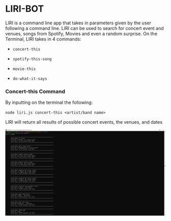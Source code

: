 # LIRI-BOT

LIRI is a command line app that takes in parameters given by the user following a command line. LIRI can be used to search for concert event and venues, songs from Spotify, Movies and even a random surprise. On the Terminal, LIRI takes in 4 commands:
* `concert-this`

* `spotify-this-song`

* `movie-this`

* `do-what-it-says`

### Concert-this Command

By inputting on the terminal the following:

`node liri.js concert-this <artist/band name>`

LIRI will return all results of possible concert events, the venues, and dates

![concert-this](images/concert-this.png)